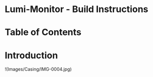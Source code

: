 # Lumi-Monitor - Build Instructions 
# Table of Contents 
# Introduction
!(Images/Casing/IMG-0004.jpg)


